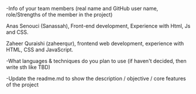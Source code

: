 -Info of your team members (real name and GitHub user name, role/Strengths of the member in the project)

Anas Senouci (Sanassah), Front-end development, Experience with Html, Js and CSS.

Zaheer Quraishi (zaheerqur), frontend web development, experience with HTML, CSS and JavaScript. 

-What languages & techniques do you plan to use (if haven't decided, then write sth like TBD)

-Update the readme.md to show the description / objective / core features of the project
